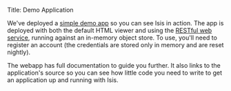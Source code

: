 Title: Demo Application

We've deployed a [simple demo app](http://mmyco.co.uk:8180/isis-onlinedemo) so you can see Isis in action. The app is deployed with both the default HTML viewer and using the [RESTful web service](viewers/restfulobjects/about.html), running against an in-memory object store. To use, you'll need to register an account (the credentials are stored only in memory and are reset nightly).

The webapp has full documentation to guide you further. It also links to the application's source so you can see how little code you need to write to get an application up and running with Isis.